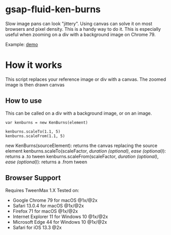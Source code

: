 # gsap-fluid-ken-burns

Slow image pans can look "jittery". Using canvas can solve it on most browsers and pixel density. This is a handy way to do it.
This is especially useful when zooming on a div with a background image on Chrome 79.

Example: [demo]('./demo.html')

# How it works

This script replaces your reference image or div with a canvas. The zoomed image is then drawn canvas

## How to use

This can be called on a div with a background image, or on an image.

```
var kenburns = new KenBurns(element)

kenburns.scaleTo(1.1, 5)
kenburns.scaleFrom(1.1, 5)
```

new KenBurns(sourceElement): returns the canvas replacing the source element
kenburns.scaleTo(scaleFactor, *duration (optional)*, *ease (optional)*): returns a .to tween
kenburns.scaleFrom(scaleFactor, *duration (optional)*, *ease (optional)*): returns a .from tween

## Browser Support

Requires TweenMax 1.X
Tested on:
- Google Chrome 79 for macOS @1x/@2x
- Safari 13.0.4 for macOS @1x/@2x
- Firefox 71 for macOS @1x/@2x
- Internet Explorer 11 for Windows 10 @1x/@2x
- Microsoft Edge 44 for Windows 10 @1x/@2x
- Safari for iOS 13.3 @2x
